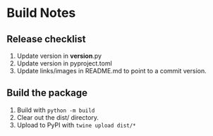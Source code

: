 # Build Notes

## Release checklist
1. Update version in __version__.py
1. Update version in pyproject.toml
1. Update links/images in README.md to point to a commit version.

## Build the package

1. Build with `python -m build`
1. Clear out the dist/ directory.
1. Upload to PyPI with `twine upload dist/*`